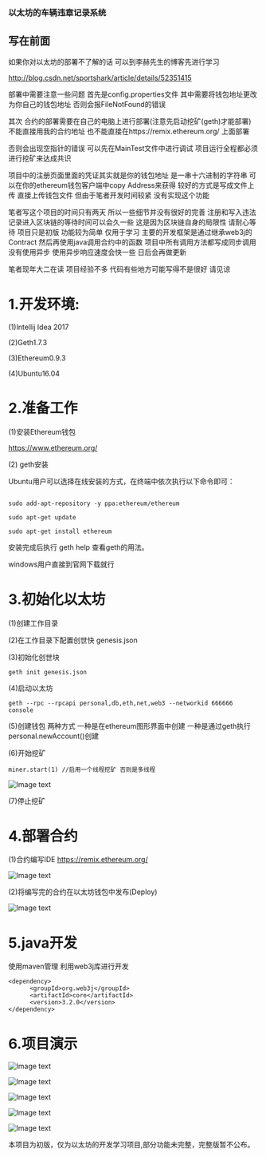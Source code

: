 ### 以太坊的车辆违章记录系统


## 写在前面

如果你对以太坊的部署不了解的话 可以到李赫先生的博客先进行学习

http://blog.csdn.net/sportshark/article/details/52351415


部署中需要注意一些问题 首先是config.properties文件 其中需要将钱包地址更改为你自己的钱包地址 否则会报FileNotFound的错误

其次 合约的部署需要在自己的电脑上进行部署(注意先启动挖矿(geth)才能部署) 不能直接用我的合约地址 也不能直接在https://remix.ethereum.org/  上面部署

否则会出现空指针的错误 可以先在MainTest文件中进行调试  项目运行全程都必须进行挖矿来达成共识 

项目中的注册页面里面的凭证其实就是你的钱包地址 是一串十六进制的字符串 可以在你的ethereum钱包客户端中copy Address来获得 较好的方式是写成文件上传 直接上传钱包文件 但由于笔者开发时间较紧 没有实现这个功能

 笔者写这个项目的时间只有两天 所以一些细节并没有很好的完善 注册和写入违法记录进入区块链的等待时间可以会久一些 这是因为区块链自身的局限性 请耐心等待 项目只是初版 功能较为简单 仅用于学习 主要的开发框架是通过继承web3j的Contract 然后再使用java调用合约中的函数 项目中所有调用方法都写成同步调用 没有使用异步 使用异步响应速度会快一些 日后会再做更新 

笔者现年大二在读 项目经验不多 代码有些地方可能写得不是很好 请见谅 

# 1.开发环境:

(1)Intellij Idea 2017

(2)Geth1.7.3

(3)Ethereum0.9.3

(4)Ubuntu16.04

# 2.准备工作

(1)安装Ethereum钱包 

https://www.ethereum.org/

(2) geth安装 

Ubuntu用户可以选择在线安装的方式，在终端中依次执行以下命令即可：
```

sudo add-apt-repository -y ppa:ethereum/ethereum

sudo apt-get update

sudo apt-get install ethereum
```

安装完成后执行 geth help 查看geth的用法。

windows用户直接到官网下载就行

# 3.初始化以太坊

(1)创建工作目录

(2)在工作目录下配置创世快 genesis.json 

(3)初始化创世块
```
geth init genesis.json

```
(4)启动以太坊 
```
geth --rpc --rpcapi personal,db,eth,net,web3 --networkid 666666 console

```
(5)创建钱包 两种方式 一种是在ethereum图形界面中创建 一种是通过geth执行 personal.newAccount()创建

(6)开始挖矿 
```
miner.start(1) //启用一个线程挖矿 否则是多线程

```
![Image text](https://raw.githubusercontent.com/jsphLim/ViolationManagement/master/.idea/miner.png)

(7)停止挖矿

# 4.部署合约

(1)合约编写IDE https://remix.ethereum.org/

![Image text](https://raw.githubusercontent.com/jsphLim/ViolationManagement/master/.idea/contract.png)

(2)将编写完的合约在以太坊钱包中发布(Deploy)

![Image text](https://raw.githubusercontent.com/jsphLim/ViolationManagement/master/.idea/deploy.png)

# 5.java开发

使用maven管理 利用web3j库进行开发 
```
<dependency>
      <groupId>org.web3j</groupId>
      <artifactId>core</artifactId>
      <version>3.2.0</version>
</dependency>
```


# 6.项目演示

![Image text](https://raw.githubusercontent.com/jsphLim/ViolationManagement/master/.idea/login.png)

![Image text](https://raw.githubusercontent.com/jsphLim/ViolationManagement/master/.idea/register.png)


![Image text](https://raw.githubusercontent.com/jsphLim/ViolationManagement/master/.idea/add.png)


![Image text](https://raw.githubusercontent.com/jsphLim/ViolationManagement/master/.idea/search.png)


![Image text](https://raw.githubusercontent.com/jsphLim/ViolationManagement/master/.idea/searchResult.png)


本项目为初版，仅为以太坊的开发学习项目,部分功能未完整，完整版暂不公布。

